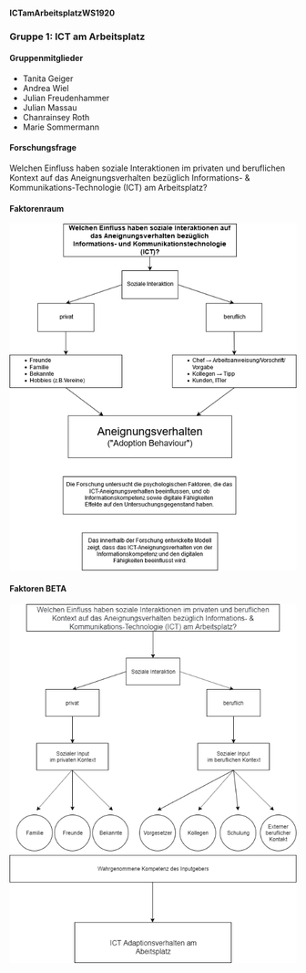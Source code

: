 #### ICTamArbeitsplatzWS1920

### Gruppe 1: ICT am Arbeitsplatz

#### Gruppenmitglieder

* Tanita Geiger
* Andrea Wiel
* Julian Freudenhammer
* Julian Massau
* Chanrainsey Roth
* Marie Sommermann

#### Forschungsfrage

Welchen Einfluss haben soziale Interaktionen im privaten und beruflichen Kontext auf das Aneignungsverhalten bezüglich Informations- & Kommunikations-Technologie (ICT) am Arbeitsplatz?

#### Faktorenraum

![Faktorenraum](IMAGES/FaktorenraumICT2.png)

#### Faktoren BETA

![Faktorenraum](IMAGES/FaktorenraumICT3.PNG)
